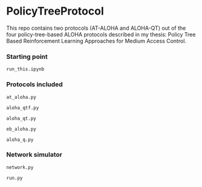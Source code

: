 # PolicyTreeProtocol
This repo contains two protocols (AT-ALOHA and ALOHA-QT) out of the four policy-tree-based ALOHA protocols described in my thesis: Policy Tree Based Reinforcement Learning Approaches for Medium Access Control. 


### Starting point
`run_this.ipynb`



### Protocols included
`at_aloha.py`

`aloha_qtf.py`

`aloha_qt.py`

`eb_aloha.py`

`aloha_q.py`


### Network simulator
`network.py`

`run.py`

